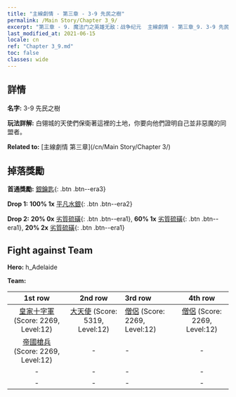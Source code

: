 ```yaml
---
title: "主線劇情 - 第三章 - 3-9 先民之樹"
permalink: /Main Story/Chapter 3_9/
excerpt: "第三章 - 9. 魔法门之英雄无敌：战争纪元  主線劇情 - 第三章_9. 3-9 先民之樹"
last_modified_at: 2021-06-15
locale: cn
ref: "Chapter 3_9.md"
toc: false
classes: wide
---
```


## 詳情

 **名字:** 3-9 先民之樹

 **玩法詳解:** 白翎城的天使們保衛著這裡的土地，你要向他們證明自己並非惡魔的同盟者。

 **Related to:** [主線劇情 第三章](/cn/Main Story/Chapter 3/)

## 掉落獎勵

 **首通獎勵:** [銀鑰匙](/cn/Items/con_693/){: .btn .btn--era3}

 **Drop 1:** **100% 1x** [平凡水銀](/cn/Items/mat_8/){: .btn .btn--era2}

 **Drop 2:** **20% 0x** [劣質硫磺](/cn/Items/mat_3/){: .btn .btn--era1}, **60% 1x** [劣質硫磺](/cn/Items/mat_3/){: .btn .btn--era1}, **20% 2x** [劣質硫磺](/cn/Items/mat_3/){: .btn .btn--era1}


## Fight against Team
 **Hero:** h_Adelaide

 **Team:**


  | 1st row | 2nd row | 3rd row | 4th row |
  |:----:|:----:|:----|:----:|
  | [皇家十字軍](/cn/units/Swordsman/) (Score: 2269, Level:12)  | [大天使](/cn/units/Angel/) (Score: 5319, Level:12)  | [僧侶](/cn/units/Monk/) (Score: 2269, Level:12)  | [僧侶](/cn/units/Monk/) (Score: 2269, Level:12)  |
  | [帝國槍兵](/cn/units/Pikeman/) (Score: 2269, Level:12)  | - | - | - |
  | - | - | - | - |
  | - | - | - | - |


